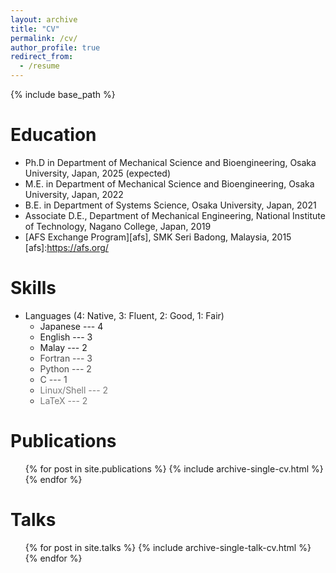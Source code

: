 ```yaml
---
layout: archive
title: "CV"
permalink: /cv/
author_profile: true
redirect_from:
  - /resume
---
```


{% include base_path %}

Education
======
* Ph.D in Department of Mechanical Science and Bioengineering, Osaka University, Japan, 2025 (expected)
* M.E. in Department of Mechanical Science and Bioengineering, Osaka University, Japan, 2022
* B.E. in Department of Systems Science, Osaka University, Japan, 2021
* Associate D.E., Department of Mechanical Engineering, National Institute of Technology, Nagano College, Japan, 2019
* [AFS Exchange Program][afs], SMK Seri Badong, Malaysia, 2015
[afs]:https://afs.org/
  
Skills
======
* Languages (4: Native, 3: Fluent, 2: Good, 1: Fair)
  * <span style="color: #171717; "> Japanese --- 4 </span>
  * <span style="color: #171717; "> English --- 3 </span>
  * <span style="color: #171717; "> Malay --- 2 </span>
  * <span style="color: #4a4a4a; "> Fortran --- 3 </span>
  * <span style="color: #4a4a4a; "> Python --- 2 </span>
  * <span style="color: #4a4a4a; "> C --- 1 </span>
  * <span style="color: #787878; "> Linux/Shell --- 2 </span>
  * <span style="color: #787878; "> LaTeX --- 2 </span>

Publications
======
  <ul>{% for post in site.publications %}
    {% include archive-single-cv.html %}
  {% endfor %}</ul>
  
Talks
======
  <ul>{% for post in site.talks %}
    {% include archive-single-talk-cv.html %}
  {% endfor %}</ul>
